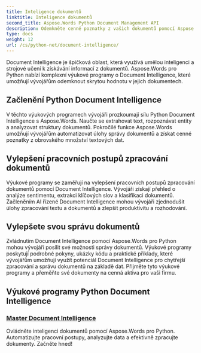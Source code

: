 ```yaml
---
title: Inteligence dokumentů
linktitle: Inteligence dokumentů
second_title: Aspose.Words Python Document Management API
description: Odemkněte cenné poznatky z vašich dokumentů pomocí Aspose.Words pro Python's Document Intelligence. Automatizujte analýzu, extrakci textu a klasifikaci.
type: docs
weight: 12
url: /cs/python-net/document-intelligence/
---
```


Document Intelligence je špičková oblast, která využívá umělou inteligenci a strojové učení k získávání informací z dokumentů. Aspose.Words pro Python nabízí komplexní výukové programy o Document Intelligence, které umožňují vývojářům odemknout skrytou hodnotu v jejich dokumentech.

## Začlenění Python Document Intelligence

V těchto výukových programech vývojáři prozkoumají sílu Python Document Intelligence s Aspose.Words. Naučte se extrahovat text, rozpoznávat entity a analyzovat struktury dokumentů. Pokročilé funkce Aspose.Words umožňují vývojářům automatizovat úlohy správy dokumentů a získat cenné poznatky z obrovského množství textových dat.

## Vylepšení pracovních postupů zpracování dokumentů

Výukové programy se zaměřují na vylepšení pracovních postupů zpracování dokumentů pomocí Document Intelligence. Vývojáři získají přehled o analýze sentimentu, extrakci klíčových slov a klasifikaci dokumentů. Začleněním AI řízené Document Intelligence mohou vývojáři zjednodušit úlohy zpracování textu a dokumentů a zlepšit produktivitu a rozhodování.

## Vylepšete svou správu dokumentů

Zvládnutím Document Intelligence pomocí Aspose.Words pro Python mohou vývojáři posílit své možnosti správy dokumentů. Výukové programy poskytují podrobné pokyny, ukázky kódu a praktické příklady, které vývojářům umožňují využít potenciál Document Intelligence pro chytřejší zpracování a správu dokumentů na základě dat. Přijměte tyto výukové programy a přeměňte své dokumenty na cenná aktiva pro vaši firmu.

## Výukové programy Python Document Intelligence
### [Master Document Intelligence](./master-document-intelligence/)
Ovládněte inteligenci dokumentů pomocí Aspose.Words pro Python. Automatizujte pracovní postupy, analyzujte data a efektivně zpracujte dokumenty. Začněte hned!